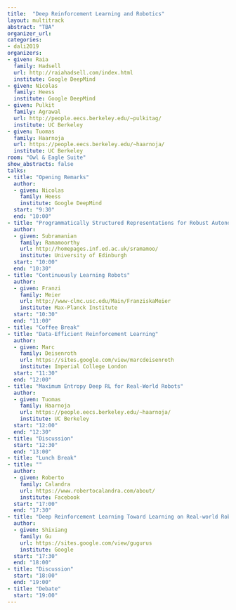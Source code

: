```yaml
---
title:  "Deep Reinforcement Learning and Robotics"
layout: multitrack
abstract: "TBA"
organizer_url: 
categories:
- dali2019
organizers:
- given: Raia   
  family: Hadsell
  url: http://raiahadsell.com/index.html
  institute: Google DeepMind
- given: Nicolas
  family: Heess
  institute: Google DeepMind
- given: Pulkit
  family: Agrawal
  url: http://people.eecs.berkeley.edu/~pulkitag/ 
  institute: UC Berkeley 
- given: Tuomas 
  family: Haarnoja
  url: https://people.eecs.berkeley.edu/~haarnoja/ 
  institute: UC Berkeley
room: "Owl & Eagle Suite"
show_abstracts: false
talks:
- title: "Opening Remarks"
  author: 
  - given: Nicolas
    family: Heess
    institute: Google DeepMind
  start: "9:30"
  end: "10:00"
- title: "Programmatically Structured Representations for Robust Autonomy in Robots" 
  author: 
  - given: Subramanian
    family: Ramamoorthy
    url: http://homepages.inf.ed.ac.uk/sramamoo/ 
    institute: University of Edinburgh 
  start: "10:00"
  end: "10:30"
- title: "Continuously Learning Robots"
  author: 
  - given: Franzi 
    family: Meier
    url: http://www-clmc.usc.edu/Main/FranziskaMeier 
    institute: Max-Planck Institute 
  start: "10:30"
  end: "11:00"
- title: "Coffee Break"
- title: "Data-Efficient Reinforcement Learning"
  author: 
  - given: Marc 
    family: Deisenroth
    url: https://sites.google.com/view/marcdeisenroth 
    institute: Imperial College London  
  start: "11:30" 
  end: "12:00" 
- title: "Maximum Entropy Deep RL for Real-World Robots"
  author: 
  - given: Tuomas
    family: Haarnoja
    url: https://people.eecs.berkeley.edu/~haarnoja/ 
    institute: UC Berkeley
  start: "12:00" 
  end: "12:30" 
- title: "Discussion"
  start: "12:30" 
  end: "13:00" 
- title: "Lunch Break"
- title: ""
  author: 
  - given: Roberto
    family: Calandra
    url: https://www.robertocalandra.com/about/ 
    institute: Facebook
  start: "17:00" 
  end: "17:30" 
- title: "Deep Reinforcement Learning Toward Learning on Real-world Robotics" 
  author: 
  - given: Shixiang
    family: Gu
    url: https://sites.google.com/view/gugurus
    institute: Google 
  start: "17:30" 
  end: "18:00" 
- title: "Discussion" 
  start: "18:00"
  end: "19:00" 
- title: "Debate"
  start: "19:00"
---
```

